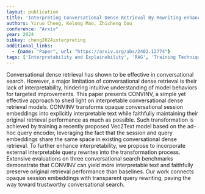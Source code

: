 ```yaml
---
layout: publication
title: 'Interpreting Conversational Dense Retrieval By Rewriting-enhanced Inversion Of Session Embedding'
authors: Yiruo Cheng, Kelong Mao, Zhicheng Dou
conference: "Arxiv"
year: 2024
bibkey: cheng2024interpreting
additional_links:
  - {name: "Paper", url: "https://arxiv.org/abs/2402.12774"}
tags: ['Interpretability and Explainability', 'RAG', 'Training Techniques']
---
```

Conversational dense retrieval has shown to be effective in conversational
search. However, a major limitation of conversational dense retrieval is their
lack of interpretability, hindering intuitive understanding of model behaviors
for targeted improvements. This paper presents CONVINV, a simple yet effective
approach to shed light on interpretable conversational dense retrieval models.
CONVINV transforms opaque conversational session embeddings into explicitly
interpretable text while faithfully maintaining their original retrieval
performance as much as possible. Such transformation is achieved by training a
recently proposed Vec2Text model based on the ad-hoc query encoder, leveraging
the fact that the session and query embeddings share the same space in existing
conversational dense retrieval. To further enhance interpretability, we propose
to incorporate external interpretable query rewrites into the transformation
process. Extensive evaluations on three conversational search benchmarks
demonstrate that CONVINV can yield more interpretable text and faithfully
preserve original retrieval performance than baselines. Our work connects
opaque session embeddings with transparent query rewriting, paving the way
toward trustworthy conversational search.
